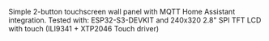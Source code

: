 Simple 2-button touchscreen wall panel with MQTT Home Assistant integration.
Tested with:
ESP32-S3-DEVKIT and 240x320 2.8" SPI TFT LCD with touch (ILI9341 + XTP2046 Touch driver)
